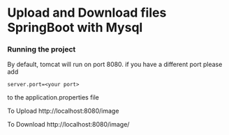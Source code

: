 # Upload and Download files SpringBoot with Mysql

### Running the project
By default, tomcat will run on port 8080. if you have a different port please add
```
server.port=<your port>
```
to the application.properties file

To Upload
http://localhost:8080/image<br>

To Download
http://localhost:8080/image/<file-Name>
